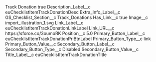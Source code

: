 <?xml version="1.0" encoding="UTF-8"?>
<CustomMetadata xmlns="http://soap.sforce.com/2006/04/metadata" xmlns:xsi="http://www.w3.org/2001/XMLSchema-instance" xmlns:xsd="http://www.w3.org/2001/XMLSchema">
    <label>Track Donation</label>
    <protected>true</protected>
    <values>
        <field>Description_Label__c</field>
        <value xsi:type="xsd:string">euChecklistItemTrackDonationDesc</value>
    </values>
    <values>
        <field>Extra_Info_Label__c</field>
        <value xsi:nil="true"/>
    </values>
    <values>
        <field>GS_Checklist_Section__c</field>
        <value xsi:type="xsd:string">Track_Donations</value>
    </values>
    <values>
        <field>Has_Link__c</field>
        <value xsi:type="xsd:boolean">true</value>
    </values>
    <values>
        <field>Image__c</field>
        <value xsi:type="xsd:string">import_illustration_1.svg</value>
    </values>
    <values>
        <field>Link_Label__c</field>
        <value xsi:type="xsd:string">euChecklistItemTrackDonationLinkLabel</value>
    </values>
    <values>
        <field>Link_URL__c</field>
        <value xsi:type="xsd:string">https://sforce.co/3oumoRK</value>
    </values>
    <values>
        <field>Position__c</field>
        <value xsi:type="xsd:double">5.0</value>
    </values>
    <values>
        <field>Primary_Button_Label__c</field>
        <value xsi:type="xsd:string">euChecklistItemTrackDonationPriBtnLabel</value>
    </values>
    <values>
        <field>Primary_Button_Type__c</field>
        <value xsi:type="xsd:string">link</value>
    </values>
    <values>
        <field>Primary_Button_Value__c</field>
        <value xsi:nil="true"/>
    </values>
    <values>
        <field>Secondary_Button_Label__c</field>
        <value xsi:nil="true"/>
    </values>
    <values>
        <field>Secondary_Button_Type__c</field>
        <value xsi:type="xsd:string">Disabled</value>
    </values>
    <values>
        <field>Secondary_Button_Value__c</field>
        <value xsi:nil="true"/>
    </values>
    <values>
        <field>Title_Label__c</field>
        <value xsi:type="xsd:string">euChecklistItemTrackDonationTitle</value>
    </values>
</CustomMetadata>
